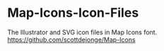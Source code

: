 Map-Icons-Icon-Files
====================

The Illustrator and SVG icon files in Map Icons font. https://github.com/scottdejonge/Map-Icons
